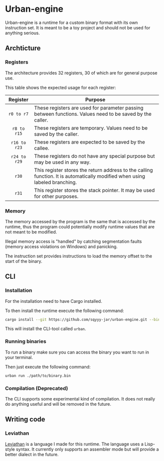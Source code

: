 # Urban-engine

Urban-engine is a runtime for a custom binary format with its own instruction set.
It is meant to be a toy project and should not be used for anything serious.

## Archticture

### Registers

The architecture provides 32 registers, 30 of which are for general purpose use.

This table shows the expected usage for each register:

| Register     | Purpose                                                                                                                     |
|:------------:|-----------------------------------------------------------------------------------------------------------------------------|
| `r0 to r7`   | These registers are used for parameter passing between functions. Values need to be saved by the caller.                    |
| `r8 to r15`  | These registers are temporary. Values need to be saved by the caller.                                                       |
| `r16 to r23` | These registers are expected to be saved by the callee.                                                                     |
| `r24 to r29` | These registers do not have any special purpose but may be used in any way.                                                 |
| `r30`        | This register stores the return address to the calling function. It is automatically modified when using labeled branching. |
| `r31`        | This register stores the stack pointer. It may be used for other purposes.                                                  |
### Memory

The memory accessed by the program is the same that is accessed by the runtime,
thus the program could potentially modify runtime values that are not meant to be modified.

Illegal memory access is "handled" by catching segmentation faults
(memory access violations on Windows) and panicking.

The instruction set provides instructions to load the memory offset to the start of the binary.

## CLI

### Installation

For the installation need to have Cargo installed.

To then install the runtime execute the following command:

```bash
cargo install --git https://github.com/sqyyy-jar/urban-engine.git --bin urban
```

This will install the CLI-tool called `urban`.

### Running binaries

To run a binary make sure you can access the binary you want to run in your terminal.

Then just execute the following command:

```bash
urban run ./path/to/binary.bin
```

### Compilation (Deprecated)

The CLI supports some experimental kind of compilation.
It does not really do anything useful and will be removed in the future.

## Writing code

### Leviathan

[Leviathan](https://github.com/sqyyy-jar/leviathan-rs) is a language I made for this runtime.
The language uses a Lisp-style syntax.
It currently only supports an assembler mode but will provide a better dialect in the future.
